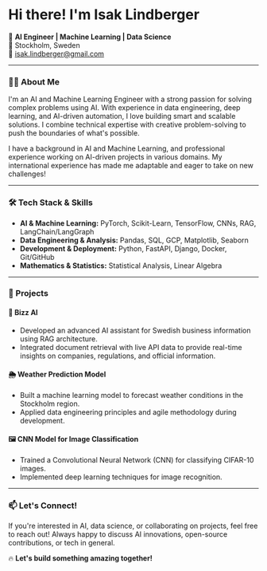 # Hi there! I'm Isak Lindberger 

🚀 **AI Engineer | Machine Learning | Data Science**  
📍 Stockholm, Sweden  
📧 isak.lindberger@gmail.com  

---

### 👨‍💻 About Me
I'm an AI and Machine Learning Engineer with a strong passion for solving complex problems using AI. With experience in data engineering, deep learning, and AI-driven automation, I love building smart and scalable solutions. I combine technical expertise with creative problem-solving to push the boundaries of what's possible.

I have a background in AI and Machine Learning, and professional experience working on AI-driven projects in various domains. My international experience has made me adaptable and eager to take on new challenges!

---

### 🛠️ Tech Stack & Skills
- **AI & Machine Learning:** PyTorch, Scikit-Learn, TensorFlow, CNNs, RAG, LangChain/LangGraph
- **Data Engineering & Analysis:** Pandas, SQL, GCP, Matplotlib, Seaborn
- **Development & Deployment:** Python, FastAPI, Django, Docker, Git/GitHub
- **Mathematics & Statistics:** Statistical Analysis, Linear Algebra

---

### 🔬 Projects
#### **🚀 Bizz AI**
- Developed an advanced AI assistant for Swedish business information using RAG architecture.
- Integrated document retrieval with live API data to provide real-time insights on companies, regulations, and official information.

#### **🌦️ Weather Prediction Model**
- Built a machine learning model to forecast weather conditions in the Stockholm region.
- Applied data engineering principles and agile methodology during development.

#### **🖼️ CNN Model for Image Classification**
- Trained a Convolutional Neural Network (CNN) for classifying CIFAR-10 images.
- Implemented deep learning techniques for image recognition.

---

### 📫 Let's Connect!
If you're interested in AI, data science, or collaborating on projects, feel free to reach out! Always happy to discuss AI innovations, open-source contributions, or tech in general.  

🔥 **Let's build something amazing together!**

